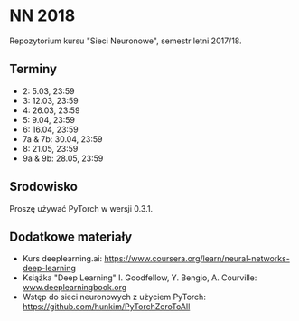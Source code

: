NN 2018
=======

Repozytorium kursu "Sieci Neuronowe", semestr letni 2017/18.

## Terminy

* 2: 5.03, 23:59
* 3: 12.03, 23:59
* 4: 26.03, 23:59
* 5: 9.04, 23:59
* 6: 16.04, 23:59
* 7a & 7b: 30.04, 23:59
* 8: 21.05, 23:59
* 9a & 9b: 28.05, 23:59

## Srodowisko

Proszę używać PyTorch w wersji 0.3.1.

## Dodatkowe materiały

* Kurs deeplearning.ai: https://www.coursera.org/learn/neural-networks-deep-learning
* Książka "Deep Learning" I. Goodfellow, Y. Bengio, A. Courville: www.deeplearningbook.org
* Wstęp do sieci neuronowych z użyciem PyTorch: https://github.com/hunkim/PyTorchZeroToAll
